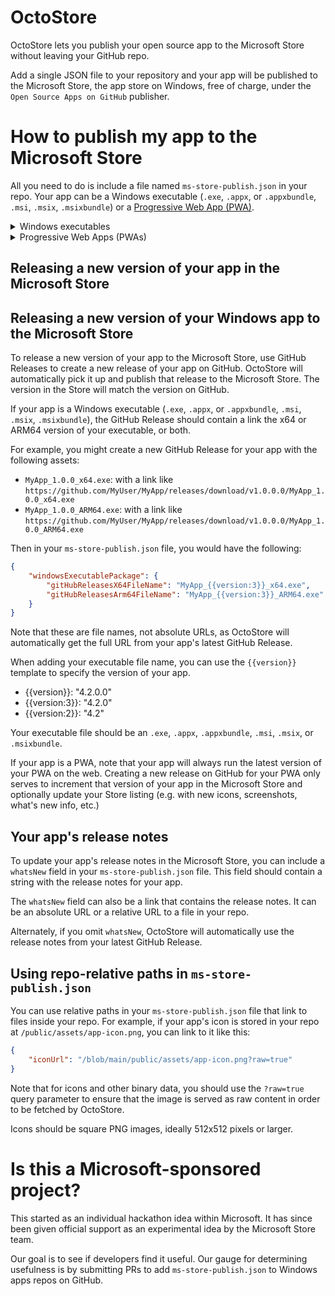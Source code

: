 # OctoStore
OctoStore lets you publish your open source app to the Microsoft Store without leaving your GitHub repo.

Add a single JSON file to your repository and your app will be published to the Microsoft Store, the app store on Windows, free of charge, under the `Open Source Apps on GitHub` publisher.

# How to publish my app to the Microsoft Store

All you need to do is include a file named `ms-store-publish.json` in your repo. Your app can be a Windows executable (`.exe`, `.appx`, or `.appxbundle`, `.msi`, `.msix`, `.msixbundle`) or a [Progressive Web App (PWA)](https://developer.mozilla.org/en-US/docs/Web/Progressive_web_apps/Guides/What_is_a_progressive_web_app).

<details><summary>Windows executables</summary>

To publish your Windows app to the Microsoft Store, add a `ms-store-publish.json` to your repo with a `windowsExecutablePackage` section linking to your GitHub Releases executable. [Example ms-store-publish.json](https://github.com/JudahGabriel/ambie/blob/main/ms-store-publish.json):

```json
{
    "name": "Ambie White Noise",
    "iconUrl": "/blob/main/src/AmbientSounds.Uwp/Assets/logo.png?raw=true",
    "category": "HealthFitness",
    "privacyPolicyUrl": "/blob/main/privacypolicy.md",
    "developerEmail": "jenius_apps@outlook.com",
    "windowsExecutablePackage": {
        "gitHubReleasesX64FileName": "Ambie_{{version:4}}_x64.exe",
        "gitHubReleasesArm64FileName": "Ambie_{{version:4}}_ARM64.exe"
    },
    "storeListings": [
        {
            "language": "en",
            "name": "Ambie",
            "description": "Ambie is the ultimate app to help you focus, study, or relax. We use white noise and nature sounds combined with an innovative focus timer to keep you concentrated on doing your best work. It's also fantastic for helping you relax, meditate, and sleep, all of which are essential to keep you refreshed and productive the next day. Altogether, Ambie is a reliable tool to boost your productivity. \r\n\r\n++ One of FastCompany's best new productivity apps in 2022 ++\r\n\r\n### Boost Your Productivity\r\n\r\nTake your productivity into new heights by using our innovative Focus Timer. Configure your focus and rest intervals and let Ambie guide you in your customized Focus Sessions. These sessions are designed to help keep you concentrated on your task, and we'll remind you to take an occasional break to keep your mind fresh.\r\n\r\n### A Growing Catalogue\r\n\r\nAlong with selection of built-in options, Ambie provides a vast catalogue of downloadable sounds both free and premium. Download sounds to add to your collection and discover your next favourite ambience.\r\n\r\n### Premium Subscription\r\n\r\nElevate your productivity by signing up for Ambie+, an affordable premium subscription that provides access to high-quality sounds and videos to help you focus, study, or relax.",
            "shortDescription": "Ambie is an app that plays white noise and nature sounds to help you focus, sleep, and unwind. For many people, having background noise while working on a task helps with concentration. Ambie has a good starting selection of built-in sounds such as rain and beach waves that help you. These can also be used to help you sleep, relax, and de-stress. For instance, those with tinnitus and anxiety have reached out saying Ambie has helped them. And if you download Ambie from the Microsoft Store, you'll get access to a catalogue of online sounds that you can download to expand your library.",
            "screenshots": [
                {
                    "url": "https://store-images.s-microsoft.com/image/apps.39021.14461052683240493.274a6984-fc70-4d2e-998c-34fcbc5f4c8e.2db7cf8a-d066-4ce6-81db-dfdedc96e39a",
                    "caption": "Relax with Ambie's large catalogue of sounds to create your favourite experience"
                },
                {
                    "url": "https://store-images.s-microsoft.com/image/apps.65442.14461052683240493.274a6984-fc70-4d2e-998c-34fcbc5f4c8e.ed08ebf8-9cb4-44f1-9fb4-179b0e33a6ef",
                    "caption": "Use Ambie's built-in Pomodoro timer to help you focus"
                },
                {
                    "url": "https://store-images.s-microsoft.com/image/apps.24658.14461052683240493.274a6984-fc70-4d2e-998c-34fcbc5f4c8e.855a8fb3-8bbe-4e9a-a7c1-f9507ae30cd9",
                    "caption": "Practice selfcare with meditation guides"
                }
            ],
            "keywords": [],
            "developedBy": "Jenius Apps",
            "whatsNew": "We fixed a few issues in channels and focus sessions. We also added official support for fr-CA. Thanks to all of you that sent feedback!"
        }
    ]
}
```

</details>

<details>

<summary>Progressive Web Apps (PWAs)</summary>

To publish your PWA to the Microsoft Store, add a `ms-store-publish.json` file to repo. It should include a `pwaPackage` section. Here's an [example of such a file](https://github.com/JudahGabriel/etzmitzvot/blob/master/public/ms-store-publish.json). It should look like this:

```json
{
    "name": "EtzMitzvot",
    "iconUrl": "https://etzmitzvot.com/assets/icons/logo-512x512.png", 
    "category": "BooksAndReference",
    "secondaryCategory": "Education",
    "privacyPolicyUrl": "https://etzmitzvot.com/privacy-policy.html",
    "pwaPackage": {
        "url": "https://etzmitzvot.com",
        "manifestUrl": "https://etzmitzvot.com/manifest.json",
        "serviceWorkerUrl": "https://etzmitzvot.com/sw.js"
    },
    "storeListings": [
        {
            "language": "en",
            "name": "Etz Mitzvot",
            "description": "A visual tree graph of the commandments in the Hebrew Bible. Explore commandments, see their relationship to other commandments, understand the Bible better.",
            "shortDescription": "A visual tree graph of the commandments in the Hebrew Bible",
            "screenshots": [
                {
                    "url": "https://etzmitzvot.com/assets/screenshots/screenshot-cmds.png",
                    "caption": "A visual hierarchy of all the commandments in the Hebrew Bible"
                },
                {
                    "url": "https://etzmitzvot.com/assets/screenshots/screenshot-cmd-details.png",
                    "caption": "Tap a commandment to read more about it, see its relationships to other commandments, and read the underlying passage."
                },
                {
                    "url": "https://etzmitzvot.com/assets/screenshots/screenshot-cmd-sidebar.png",
                    "caption": "Dig into statistics and information about the commandments in the Hebrew Bible."
                }
            ],
            "keywords": ["bible", "torah", "judaism", "mitzvot", "commandments"],
            "developedBy": "Bless Israel",
            "features": [
                "Explore the commandments in the Hebrew Bible",
                "See the relationships between commandments",
                "Read the underlying passages of each commandment",
                "Learn about the commandments in a visual way"
            ],
            "whatsNew": "Added commandment 75, added store publish.json"
        }
    ]
}
```

## Required fields for PWAs

For PWAs, `pwaPackage.url` and `pwaPackage.manifestUrl` are required. The `pwaPackage.serviceWorkerUrl` is optional, but recommended.

These URLs must be absolute URLs to your PWA on the web. They cannot be relative URLs or links to files in your repo.

## Releasing a new version of your PWA to the Microsoft Store

To release a new version of your PWA to the Microsoft Store, create a new GitHub Release in your repo.

As with all PWAs, the Microsoft Store will always run the latest version of your PWA on the web. 

Creating a new release on GitHub will cause your app in the Microsoft Store to have an incremented version.

</details>

## Releasing a new version of your app in the Microsoft Store

## Releasing a new version of your Windows app to the Microsoft Store

To release a new version of your app to the Microsoft Store, use GitHub Releases to create a new release of your app on GitHub. OctoStore will automatically pick it up and publish that release to the Microsoft Store. The version in the Store will match the version on GitHub.

If your app is a Windows executable (`.exe`, `.appx`, or `.appxbundle`, `.msi`, `.msix`, `.msixbundle`), the GitHub Release should contain a link the x64 or ARM64 version of your executable, or both. 

For example, you might create a new GitHub Release for your app with the following assets:

- `MyApp_1.0.0_x64.exe`: with a link like `https://github.com/MyUser/MyApp/releases/download/v1.0.0.0/MyApp_1.0.0_x64.exe`
- `MyApp_1.0.0_ARM64.exe`: with a link like `https://github.com/MyUser/MyApp/releases/download/v1.0.0.0/MyApp_1.0.0_ARM64.exe`

Then in your `ms-store-publish.json` file, you would have the following:

```json
{
    "windowsExecutablePackage": {
        "gitHubReleasesX64FileName": "MyApp_{{version:3}}_x64.exe",
        "gitHubReleasesArm64FileName": "MyApp_{{version:3}}_ARM64.exe"
    }
}
```

Note that these are file names, not absolute URLs, as OctoStore will automatically get the full URL from your app's latest GitHub Release.

When adding your executable file name, you can use the `{{version}}` template to specify the version of your app.

- {{version}}: "4.2.0.0"
- {{version:3}}: "4.2.0"
- {{version:2}}: "4.2"

Your executable file should be an `.exe`, `.appx`, `.appxbundle`, `.msi`, `.msix`, or `.msixbundle`.

If your app is a PWA, note that your app will always run the latest version of your PWA on the web. Creating a new release on GitHub for your PWA only serves to increment that version of your app in the Microsoft Store and optionally update your Store listing (e.g. with new icons, screenshots, what's new info, etc.)

## Your app's release notes

To update your app's release notes in the Microsoft Store, you can include a `whatsNew` field in your `ms-store-publish.json` file. This field should contain a string with the release notes for your app.

The `whatsNew` field can also be a link that contains the release notes. It can be an absolute URL or a relative URL to a file in your repo.

Alternately, if you omit `whatsNew`, OctoStore will automatically use the release notes from your latest GitHub Release.


## Using repo-relative paths in `ms-store-publish.json`

You can use relative paths in your `ms-store-publish.json` file that link to files inside your repo. For example, if your app's icon is stored in your repo at `/public/assets/app-icon.png`, you can link to it like this:

```json
{
    "iconUrl": "/blob/main/public/assets/app-icon.png?raw=true"
}
```

Note that for icons and other binary data, you should use the `?raw=true` query parameter to ensure that the image is served as raw content in order to be fetched by OctoStore.

Icons should be square PNG images, ideally 512x512 pixels or larger.


# Is this a Microsoft-sponsored project?

This started as an individual hackathon idea within Microsoft. It has since been given official support as an experimental idea by the Microsoft Store team. 

Our goal is to see if developers find it useful. Our gauge for determining usefulness is by submitting PRs to add `ms-store-publish.json` to Windows apps repos on GitHub.
